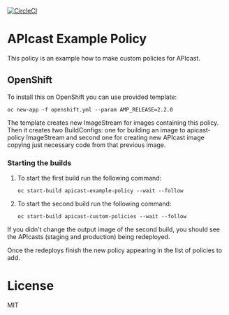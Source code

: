 [![CircleCI](https://circleci.com/gh/3scale/apicast-example-policy.svg?style=svg)](https://circleci.com/gh/3scale/apicast-example-policy)

# APIcast Example Policy

This policy is an example how to make custom policies for APIcast.


## OpenShift

To install this on OpenShift you can use provided template:

```shell
oc new-app -f openshift.yml --param AMP_RELEASE=2.2.0
```

The template creates new ImageStream for images containing this policy.
Then it creates two BuildConfigs: one for building an image to apicast-policy ImageStream
and second one for creating new APIcast image copying just necessary code from that previous image.

### Starting the builds

1. To start the first build run the following command:

   ```shell
   oc start-build apicast-example-policy --wait --follow
   ```

2. To start the second build run the following command:

   ```shell
   oc start-build apicast-custom-policies --wait --follow
   ```

If you didn't change the output image of the second build, you should see the APIcasts (staging and production) being redeployed.

Once the redeploys finish the new policy appearing in the list of policies to add.

# License

MIT
